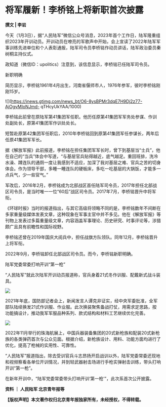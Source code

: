 # 将军履新！李桥铭上将新职首次披露

**撰文 | 李岩**

今天（1月3日），据“人民陆军”微信公众号消息，2023年首个工作日，陆军隆重组织2023年开训动员。开训动员在嘹亮的军歌声中开始，会上宣读了2022年陆军军事训练先进单位和个人表彰通报，陆军司令员李桥铭作动员讲话，陆军政治委员秦树桐主持仪式。

政知道（微信ID：upolitics）注意到，该信息显示，李桥铭已任陆军司令员。

新职明确

简历显示，李桥铭1961年4月出生，河南省偃师市人，1976年参军，彼时李桥铭刚刚15岁。

![](https://inews.gtimg.com/news_bt/O6-8ysBPMr3dqE7H9Dj2z77-AjOgyMIoNJmd-
qTHcyUkYAA/1000)

李桥铭此前曾在原陆军第41集团军任职。他历任原第41集团军军务处参谋、作训处副处长，原第41集团军作训处处长。

短暂赴原第42集团军任职后，2010年李桥铭回到原第41集团军任参谋长，两年后任原41集团军军长。

据《解放军报》此前报道，李桥铭在担任集团军军长时，曾下到基层当“士兵”，他在自己的“当兵”体会中写道，“与基层官兵贴得越近，底气越足。重回班排，洗冷水澡、蹲连队的通厕一度让我感到不适应，加深了我对基层之难、官兵之苦的切身体会。作为领导干部，多睡一睡连队的硬板床，多吃一吃基层的大锅饭，才能多一点兵气，少一些官气。”

军改后，2016年2月，李桥铭成为北部战区首任陆军司令员，2017年担任北部战区司令员，是当时唯一一位“60后”战区司令员。2017年7月，李桥铭晋升中将军衔。

《环球时报》当时的报道指出，与其它高级将领略不同的是，李桥铭数年不间断在多家重量级媒体发表文章，这种现象在军事主官中并不多见。他在《解放军报》等刊物上发表过多篇重量级文章，内容涵盖军事理论、历史研究、时事评论等，涉猎颇广且具有前瞻性和国际视野。

李桥铭还曾在2019年国庆大阅兵中，担任战旗方队领队。同年12月，李桥铭晋升上将军衔。

2022年9月，李桥铭卸任北部战区司令员。而今，李桥铭新职明确。

陆军党委常委打响开训“第一枪”

“人民陆军”就此次陆军开训动员报道称，官兵身着21式冬作训服、配戴新式战斗装具。

![](https://inews.gtimg.com/news_bt/OQrXWicDC6iXK7JCp7KfmqTe5RYTPkUb6yvJlzib2bjKIAA/1000)

2021年年底，国防部记者会上，新闻发言人谭克非证实，经中央军委批准，全军部队陆续换发21式作训服、作业服。此次换装聚焦备战打仗，用需求定思路，按功能搞设计，推动我军军服品种系列、款式结构和材料工艺继续优化完善。

![](https://inews.gtimg.com/news_bt/Ox4vblssiovri9zn0gISQvNoJ825aUkvprNjkx1A75MOwAA/1000)

2022年11月举行的珠海航展上，中国兵器装备集团的20式新枪族和配装20式新枪族的各类弹药首次与公众见面。根据介绍，新枪族设计、用料、功能方面均进行了优化，提高了枪械的实用性、可靠性。

“人民陆军”报道指出，除去受训官兵斗志昂扬开启战训以外，陆军党委常委还现地和视频察看各单位开训情况，并到轻武器射击场进行手枪实弹射击训练，带头打响开训“第一枪”。

在新年开训中，“陆军党委常委带头打响开训‘第一枪’”，此次系首次公开披露。

**资料 ｜ 人民陆军 北京青年报等**

**【版权声明】本文著作权归北京青年报独家所有，未经授权，不得转载。**

